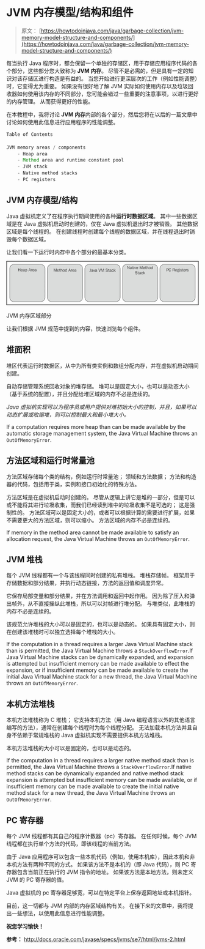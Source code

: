 # JVM 内存模型/结构和组件

> 原文： [https://howtodoinjava.com/java/garbage-collection/jvm-memory-model-structure-and-components/](https://howtodoinjava.com/java/garbage-collection/jvm-memory-model-structure-and-components/)

每当执行 Java 程序时，都会保留一个单独的存储区，用于存储应用程序代码的各个部分，这些部分您大致称为 **JVM 内存**。 尽管不是必需的，但是具有一定的知识对该存储区进行构造是有益的。 当您开始进行更深层次的工作（例如性能调整）时，它变得尤为重要。 如果没有很好地了解 JVM 实际如何使用内存以及垃圾回收器如何使用该内存的不同部分，您可能会错过一些重要的注意事项，以进行更好的内存管理。 从而获得更好的性能。

在本教程中，我将讨论 **JVM 内存**内部的各个部分，然后您将在以后的一篇文章中讨论如何使用此信息进行应用程序的性能调整。

```java
Table of Contents

JVM memory areas / components
	- Heap area
	- Method area and runtime constant pool
	- JVM stack
	- Native method stacks
	- PC registers
```

## JVM 内存模型/结构

Java 虚拟机定义了在程序执行期间使用的各种**运行时数据区域**。 其中一些数据区域是在 Java 虚拟机启动时创建的，仅在 Java 虚拟机退出时才被销毁。 其他数据区域是每个线程的。 在创建线程时创建每个线程的数据区域，并在线程退出时销毁每个数据区域。

让我们看一下运行时内存中各个部分的最基本分类。

[![JVM Memory Area Parts](img/873e0a3f49dcfa7d32263b15a81a06ca.png)](//howtodoinjava.com/wp-content/uploads/2014/08/JVM-Memory-Area-Parts.jpg)

JVM 内存区域部分

让我们根据 JVM 规范中提到的内容，快速浏览每个组件。

## 堆面积

堆区代表运行时数据区，从中为所有类实例和数组分配内存，并在虚拟机启动期间创建。

自动存储管理系统回收对象的堆存储。 堆可以是固定大小，也可以是动态大小（基于系统的配置），并且分配给堆区域的内存不必是连续的。

*Java 虚拟机实现可以为程序员或用户提供对堆初始大小的控制，并且，如果可以动态扩展或收缩堆，则可以控制最大和最小堆大小。*

If a computation requires more heap than can be made available by the automatic storage management system, the Java Virtual Machine throws an `OutOfMemoryError`.

## 方法区域和运行时常量池

方法区域存储每个类的结构，例如运行时常量池； 领域和方法数据； 方法和构造器的代码，包括用于类，实例和接口初始化的特殊方法。

方法区域是在虚拟机启动时创建的。 尽管从逻辑上讲它是堆的一部分，但是可以或不能将其进行垃圾收集，而我们已经读到堆中的垃圾收集不是可选的； 这是强制性的。 方法区域可以是固定大小的，或者可以根据计算的需要进行扩展，如果不需要更大的方法区域，则可以缩小。 方法区域的内存不必是连续的。

If memory in the method area cannot be made available to satisfy an allocation request, the Java Virtual Machine throws an `OutOfMemoryError`.

## JVM 堆栈

每个 JVM 线程都有一个与该线程同时创建的私有堆栈。 堆栈存储帧。 框架用于存储数据和部分结果，并执行动态链接，方法的返回值和调度异常。

它保存局部变量和部分结果，并在方法调用和返回中起作用。 因为除了压入和弹出帧外，从不直接操纵此堆栈，所以可以对帧进行堆分配。 与堆类似，此堆栈的内存不必是连续的。

该规范允许堆栈的大小可以是固定的，也可以是动态的。 如果具有固定大小，则在创建该堆栈时可以独立选择每个堆栈的大小。

If the computation in a thread requires a larger Java Virtual Machine stack than is permitted, the Java Virtual Machine throws a `StackOverflowError`.If Java Virtual Machine stacks can be dynamically expanded, and expansion is attempted but insufficient memory can be made available to effect the expansion, or if insufficient memory can be made available to create the initial Java Virtual Machine stack for a new thread, the Java Virtual Machine throws an `OutOfMemoryError`.

## 本机方法堆栈

本机方法堆栈称为 C 堆栈； 它支持本机方法（用 Java 编程语言以外的其他语言编写的方法），通常在创建每个线程时为每个线程分配。 无法加载本机方法并且自身不依赖于常规堆栈的 Java 虚拟机实现不需要提供本机方法堆栈。

本机方法堆栈的大小可以是固定的，也可以是动态的。

If the computation in a thread requires a larger native method stack than is permitted, the Java Virtual Machine throws a `StackOverflowError`.If native method stacks can be dynamically expanded and native method stack expansion is attempted but insufficient memory can be made available, or if insufficient memory can be made available to create the initial native method stack for a new thread, the Java Virtual Machine throws an `OutOfMemoryError`.

## PC 寄存器

每个 JVM 线程都有其自己的程序计数器（pc）寄存器。 在任何时候，每个 JVM 线程都在执行单个方法的代码，即该线程的当前方法。

由于 Java 应用程序可以包含一些本机代码（例如，使用本机库），因此本机和非本机方法有两种不同的方式。 如果该方法不是本机的（即 Java 代码），则 PC 寄存器包含当前正在执行的 JVM 指令的地址。 如果该方法是本地方法，则未定义 JVM 的 PC 寄存器的值。

Java 虚拟机的 pc 寄存器足够宽，可以在特定平台上保存返回地址或本机指针。

目前，这一切都与 JVM 内部的内存区域结构有关。 在接下来的文章中，我将提出一些想法，以使用此信息进行性能调整。

**祝您学习愉快！**

**参考：** http://docs.oracle.com/javase/specs/jvms/se7/html/jvms-2.html